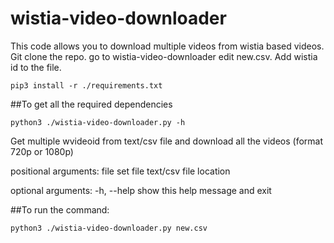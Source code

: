 # wistia-video-downloader

This code allows you to download multiple videos from wistia based videos. 
Git clone the repo. go to wistia-video-downloader edit new.csv.
Add wistia id to the file.

```pip3 install -r ./requirements.txt```

##To get all the required dependencies

```python3 ./wistia-video-downloader.py -h```

Get multiple wvideoid from text/csv file and download all the videos (format
720p or 1080p)

positional arguments:
  file        set file text/csv file location

optional arguments:
  -h, --help  show this help message and exit

##To run the command:

```python3 ./wistia-video-downloader.py new.csv```
